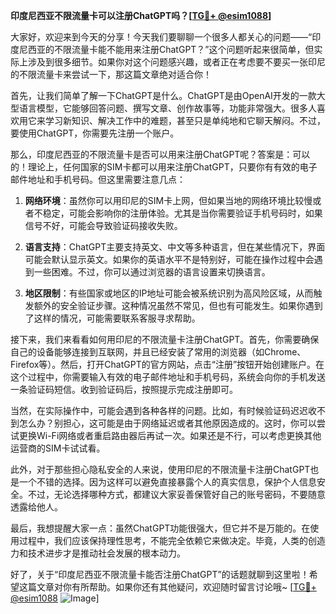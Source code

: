 **印度尼西亚不限流量卡可以注册ChatGPT吗？[[TG💪+ @esim1088](https://t.me/s/esim1088)]**

大家好，欢迎来到今天的分享！今天我们要聊聊一个很多人都关心的问题——“印度尼西亚的不限流量卡能不能用来注册ChatGPT？”这个问题听起来很简单，但实际上涉及到很多细节。如果你对这个问题感兴趣，或者正在考虑要不要买一张印尼的不限流量卡来尝试一下，那这篇文章绝对适合你！

首先，让我们简单了解一下ChatGPT是什么。ChatGPT是由OpenAI开发的一款大型语言模型，它能够回答问题、撰写文章、创作故事等，功能非常强大。很多人喜欢用它来学习新知识、解决工作中的难题，甚至只是单纯地和它聊天解闷。不过，要使用ChatGPT，你需要先注册一个账户。

那么，印度尼西亚的不限流量卡是否可以用来注册ChatGPT呢？答案是：可以的！理论上，任何国家的SIM卡都可以用来注册ChatGPT，只要你有有效的电子邮件地址和手机号码。但这里需要注意几点：

1. **网络环境**：虽然你可以用印尼的SIM卡上网，但如果当地的网络环境比较慢或者不稳定，可能会影响你的注册体验。尤其是当你需要验证手机号码时，如果信号不好，可能会导致验证码接收失败。

2. **语言支持**：ChatGPT主要支持英文、中文等多种语言，但在某些情况下，界面可能会默认显示英文。如果你的英语水平不是特别好，可能在操作过程中会遇到一些困难。不过，你可以通过浏览器的语言设置来切换语言。

3. **地区限制**：有些国家或地区的IP地址可能会被系统识别为高风险区域，从而触发额外的安全验证步骤。这种情况虽然不常见，但也有可能发生。如果你遇到了这样的情况，可能需要联系客服寻求帮助。

接下来，我们来看看如何用印尼的不限流量卡注册ChatGPT。首先，你需要确保自己的设备能够连接到互联网，并且已经安装了常用的浏览器（如Chrome、Firefox等）。然后，打开ChatGPT的官方网站，点击“注册”按钮开始创建账户。在这个过程中，你需要输入有效的电子邮件地址和手机号码，系统会向你的手机发送一条验证码短信。收到验证码后，按照提示完成注册即可。

当然，在实际操作中，可能会遇到各种各样的问题。比如，有时候验证码迟迟收不到怎么办？别担心，这可能是由于网络延迟或者其他原因造成的。这时，你可以尝试更换Wi-Fi网络或者重启路由器后再试一次。如果还是不行，可以考虑更换其他运营商的SIM卡试试看。

此外，对于那些担心隐私安全的人来说，使用印尼的不限流量卡注册ChatGPT也是一个不错的选择。因为这样可以避免直接暴露个人的真实信息，保护个人信息安全。不过，无论选择哪种方式，都建议大家妥善保管好自己的账号密码，不要随意透露给他人。

最后，我想提醒大家一点：虽然ChatGPT功能很强大，但它并不是万能的。在使用过程中，我们应该保持理性思考，不能完全依赖它来做决定。毕竟，人类的创造力和技术进步才是推动社会发展的根本动力。

好了，关于“印度尼西亚不限流量卡能否注册ChatGPT”的话题就聊到这里啦！希望这篇文章对你有所帮助。如果你还有其他疑问，欢迎随时留言讨论哦~ [[TG💪+ @esim1088](https://t.me/s/esim1088) ![Image](https://i.postimg.cc/4NQfJmqS/Snipaste-2025-05-13-00-14-12.png)]